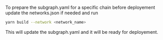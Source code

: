 To prepare the subgraph.yaml for a specific chain before deployement update the networks.json if needed and run

```sh
yarn build --network <network_name>
```

This will update the subgraph.yaml and it will be ready for deployement.
